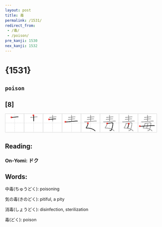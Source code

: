 ```yaml
---
layout: post
title: 毒
permalink: /1531/
redirect_from:
 - /毒/
 - /poison/
pre_kanji: 1530
nex_kanji: 1532
---
```


# {1531}

## `poison`

## [8]

<div class="stroke"><img src="../images/E6AF92.png" /></div>

## Reading:

### On-Yomi: ドク

## Words:

中毒(ちゅうどく): poisoning

気の毒(きのどく): pitiful, a pity

消毒(しょうどく): disinfection, sterilization

毒(どく): poison
